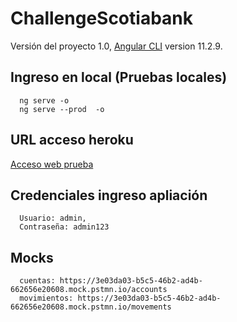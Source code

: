 # ChallengeScotiabank

Versión del proyecto 1.0, [Angular CLI](https://github.com/angular/angular-cli) version 11.2.9.

## Ingreso en local (Pruebas locales)

```
  ng serve -o 
  ng serve --prod  -o
```

## URL acceso heroku

[Acceso web prueba](https://challenge-scotiabank.herokuapp.com/)

## Credenciales ingreso apliación

```
  Usuario: admin,
  Contraseña: admin123
```

## Mocks

```
  cuentas: https://3e03da03-b5c5-46b2-ad4b-662656e20608.mock.pstmn.io/accounts
  movimientos: https://3e03da03-b5c5-46b2-ad4b-662656e20608.mock.pstmn.io/movements
```
